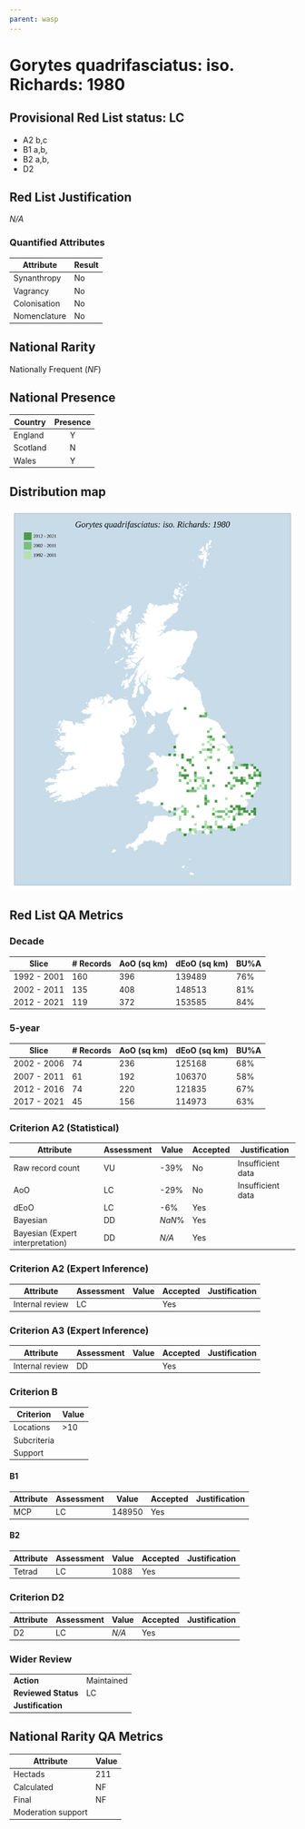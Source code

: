 ```yaml
---
parent: wasp
---
```

# Gorytes quadrifasciatus: iso. Richards: 1980

## Provisional Red List status: LC
- A2 b,c
- B1 a,b, 
- B2 a,b, 
- D2

## Red List Justification
*N/A*
### Quantified Attributes
|Attribute|Result|
|---|---|
|Synanthropy|No|
|Vagrancy|No|
|Colonisation|No|
|Nomenclature|No|


## National Rarity
Nationally Frequent (*NF*)

## National Presence
|Country|Presence
|---|:-:|
|England|Y|
|Scotland|N|
|Wales|Y|


## Distribution map
![](../map/703.svg)

## Red List QA Metrics
### Decade
| Slice | # Records | AoO (sq km) | dEoO (sq km) |BU%A |
|---|---|---|---|---|
|1992 - 2001|160|396|139489|76%|
|2002 - 2011|135|408|148513|81%|
|2012 - 2021|119|372|153585|84%|
### 5-year
| Slice | # Records | AoO (sq km) | dEoO (sq km) |BU%A |
|---|---|---|---|---|
|2002 - 2006|74|236|125168|68%|
|2007 - 2011|61|192|106370|58%|
|2012 - 2016|74|220|121835|67%|
|2017 - 2021|45|156|114973|63%|
### Criterion A2 (Statistical)
|Attribute|Assessment|Value|Accepted|Justification
|---|---|---|---|---|
|Raw record count|VU|-39%|No|Insufficient data|
|AoO|LC|-29%|No|Insufficient data|
|dEoO|LC|-6%|Yes||
|Bayesian|DD|*NaN*%|Yes||
|Bayesian (Expert interpretation)|DD|*N/A*|Yes||
### Criterion A2 (Expert Inference)
|Attribute|Assessment|Value|Accepted|Justification
|---|---|---|---|---|
|Internal review|LC||Yes||
### Criterion A3 (Expert Inference)
|Attribute|Assessment|Value|Accepted|Justification
|---|---|---|---|---|
|Internal review|DD||Yes||
### Criterion B
|Criterion| Value|
|---|---|
|Locations|>10|
|Subcriteria||
|Support||
#### B1
|Attribute|Assessment|Value|Accepted|Justification
|---|---|---|---|---|
|MCP|LC|148950|Yes||
#### B2
|Attribute|Assessment|Value|Accepted|Justification
|---|---|---|---|---|
|Tetrad|LC|1088|Yes||
### Criterion D2
|Attribute|Assessment|Value|Accepted|Justification
|---|---|---|---|---|
|D2|LC|*N/A*|Yes||
### Wider Review
|  |  |
|---|---|
|**Action**|Maintained|
|**Reviewed Status**|LC|
|**Justification**||


## National Rarity QA Metrics
|Attribute|Value|
|---|---|
|Hectads|211|
|Calculated|NF|
|Final|NF|
|Moderation support||



